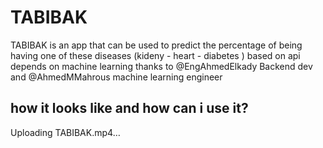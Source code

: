 # TABIBAK

TABIBAK is an app that can be used to predict the percentage of being having one of these diseases (kideny - heart - diabetes )
based on api depends on machine learning thanks to @EngAhmedElkady Backend dev and @AhmedMMahrous machine learning engineer

## how it looks like and how can i use it?
Uploading TABIBAK.mp4…
